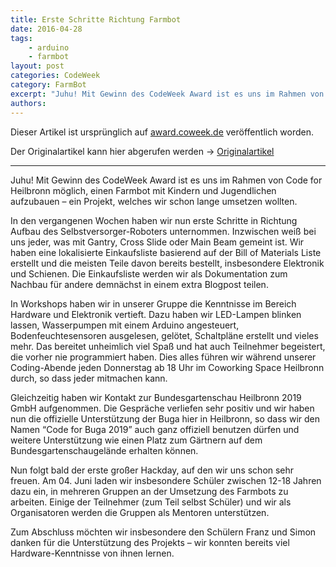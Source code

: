 ```yaml
---
title: Erste Schritte Richtung Farmbot
date: 2016-04-28
tags: 
    - arduino
    - farmbot
layout: post
categories: CodeWeek
category: FarmBot
excerpt: "Juhu! Mit Gewinn des CodeWeek Award ist es uns im Rahmen von Code for Heilbronn möglich, einen Farmbot mit Kindern und Jugendlichen aufzubauen – ein Projekt, welches wir schon lange umsetzen wollten."
authors:
---
```


Dieser Artikel ist ursprünglich auf [award.coweek.de](http://award.codeweek.de) veröffentlich worden. 

Der Originalartikel kann hier abgerufen werden -> [Originalartikel](http://award.codeweek.de/erste-schritte-richtung-farmbot/)

----

Juhu! Mit Gewinn des CodeWeek Award ist es uns im Rahmen von Code for Heilbronn möglich, einen Farmbot mit Kindern und Jugendlichen aufzubauen – ein Projekt, welches wir schon lange umsetzen wollten.

In den vergangenen Wochen haben wir nun erste Schritte in Richtung Aufbau des Selbstversorger-Roboters unternommen. Inzwischen weiß bei uns jeder, was mit Gantry, Cross Slide oder Main Beam gemeint ist. Wir haben eine lokalisierte Einkaufsliste basierend auf der Bill of Materials Liste erstellt und die meisten Teile davon bereits bestellt, insbesondere Elektronik und Schienen. Die Einkaufsliste werden wir als Dokumentation zum Nachbau für andere demnächst in einem extra Blogpost teilen.

In Workshops haben wir in unserer Gruppe die Kenntnisse im Bereich Hardware und Elektronik vertieft. Dazu haben wir LED-Lampen blinken lassen, Wasserpumpen mit einem Arduino angesteuert, Bodenfeuchtesensoren ausgelesen, gelötet, Schaltpläne erstellt und vieles mehr. Das bereitet unheimlich viel Spaß und hat auch Teilnehmer begeistert, die vorher nie programmiert haben. Dies alles führen wir während unserer Coding-Abende jeden Donnerstag ab 18 Uhr im Coworking Space Heilbronn durch, so dass jeder mitmachen kann.

Gleichzeitig haben wir Kontakt zur Bundesgartenschau Heilbronn 2019 GmbH aufgenommen. Die Gespräche verliefen sehr positiv und wir haben nun die offizielle Unterstützung der Buga hier in Heilbronn, so dass wir den Namen “Code for Buga 2019” auch ganz offiziell benutzen dürfen und weitere Unterstützung wie einen Platz zum Gärtnern auf dem Bundesgartenschaugelände erhalten können.

Nun folgt bald der erste großer Hackday, auf den wir uns schon sehr freuen. Am 04. Juni laden wir insbesondere Schüler zwischen 12-18 Jahren dazu ein, in mehreren Gruppen an der Umsetzung des Farmbots zu arbeiten. Einige der Teilnehmer (zum Teil selbst Schüler) und wir als Organisatoren werden die Gruppen als Mentoren unterstützen.

Zum Abschluss möchten wir insbesondere den Schülern Franz und Simon danken für die Unterstützung des Projekts – wir konnten bereits viel Hardware-Kenntnisse von ihnen lernen.